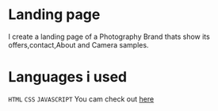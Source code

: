 # Landing page
I create a landing page of a Photography Brand thats show its offers,contact,About and Camera samples.
# Languages i used
`HTML` `CSS` `JAVASCRIPT`
You cam check out [here](https://codewith-yush.github.io/Landing-page-/)
